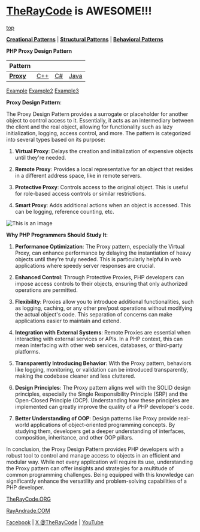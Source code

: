 # [TheRayCode](../../../README.md) is AWESOME!!!

[top](../README.md)

**[Creational Patterns](../README.md)** | **[Structural Patterns](../../Structural/README.md)** | **[Behavioral Patterns](../../Behavioral/README.md)**

**PHP Proxy Design Pattern**

|Pattern|   |   |   |
|---|---|---|---|
| [**Proxy**](README.md) | [C++](../../../Csharp/Structural/Flyweight/README.md) | [C#](../../../Csharp/Structural/Flyweight/README.md) | [Java](../../../Java/Structural/Flyweight/README.md) |

[Example](Example/README.md) [Example2](Example2/README.md) [Example3](Example3/README.md)

**Proxy Design Pattern**:

The Proxy Design Pattern provides a surrogate or placeholder for another object to control access to it. Essentially, it acts as an intermediary between the client and the real object, allowing for functionality such as lazy initialization, logging, access control, and more. The pattern is categorized into several types based on its purpose:

1. **Virtual Proxy**: Delays the creation and initialization of expensive objects until they're needed.
  
2. **Remote Proxy**: Provides a local representative for an object that resides in a different address space, like in remote servers.

3. **Protective Proxy**: Controls access to the original object. This is useful for role-based access controls or similar restrictions.

4. **Smart Proxy**: Adds additional actions when an object is accessed. This can be logging, reference counting, etc.

![This is an image](../../../UMLs/images/Proxy/Proxy-1.jpg)

**Why PHP Programmers Should Study It**:

1. **Performance Optimization**: The Proxy pattern, especially the Virtual Proxy, can enhance performance by delaying the instantiation of heavy objects until they're truly needed. This is particularly helpful in web applications where speedy server responses are crucial.

2. **Enhanced Control**: Through Protective Proxies, PHP developers can impose access controls to their objects, ensuring that only authorized operations are permitted.

3. **Flexibility**: Proxies allow you to introduce additional functionalities, such as logging, caching, or any other pre/post operations without modifying the actual object's code. This separation of concerns can make applications easier to maintain and extend.

4. **Integration with External Systems**: Remote Proxies are essential when interacting with external services or APIs. In a PHP context, this can mean interfacing with other web services, databases, or third-party platforms.

5. **Transparently Introducing Behavior**: With the Proxy pattern, behaviors like logging, monitoring, or validation can be introduced transparently, making the codebase cleaner and less cluttered.

6. **Design Principles**: The Proxy pattern aligns well with the SOLID design principles, especially the Single Responsibility Principle (SRP) and the Open-Closed Principle (OCP). Understanding how these principles are implemented can greatly improve the quality of a PHP developer's code.

7. **Better Understanding of OOP**: Design patterns like Proxy provide real-world applications of object-oriented programming concepts. By studying them, developers get a deeper understanding of interfaces, composition, inheritance, and other OOP pillars.

In conclusion, the Proxy Design Pattern provides PHP developers with a robust tool to control and manage access to objects in an efficient and modular way. While not every application will require its use, understanding the Proxy pattern can offer insights and strategies for a multitude of common programming challenges. Being equipped with this knowledge can significantly enhance the versatility and problem-solving capabilities of a PHP developer.

[TheRayCode.ORG](https://www.TheRayCode.org)

[RayAndrade.COM](https://www.RayAndrade.com)

[Facebook](https://www.facebook.com/TheRayCode/) | [X @TheRayCode](https://www.x.com/TheRayCode/) | [YouTube](https://www.youtube.com/TheRayCode/)

